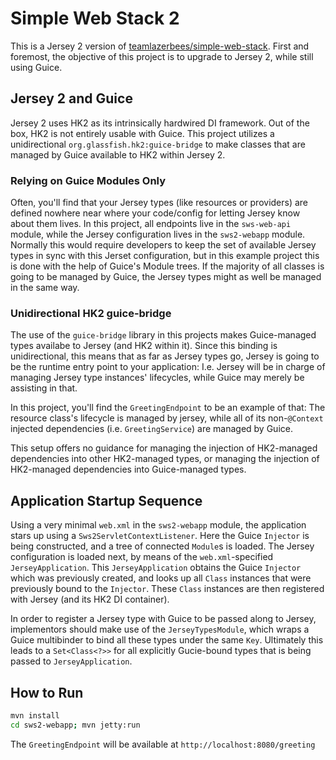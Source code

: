 # Simple Web Stack 2
This is a Jersey 2 version of [teamlazerbees/simple-web-stack][sws1].
First and foremost, the objective of this project is to upgrade to Jersey 2, while still using Guice.

## Jersey 2 and Guice
Jersey 2 uses HK2 as its intrinsically hardwired DI framework. Out of the box, HK2 is not entirely usable with Guice.
This project utilizes a unidirectional `org.glassfish.hk2:guice-bridge` to make classes that are managed by Guice available to HK2 within Jersey 2.

### Relying on Guice Modules Only
Often, you'll find that your Jersey types (like resources or providers) are defined nowhere near where your code/config for letting Jersey know about them lives.
In this project, all endpoints live in the `sws-web-api` module, while the Jersey configuration lives in the `sws2-webapp` module.
Normally this would require developers to keep the set of available Jersey types in sync with this Jerset configuration, but in this example project this is done with the help of Guice's Module trees.
If the majority of all classes is going to be managed by Guice, the Jersey types might as well be managed in the same way.

### Unidirectional HK2 guice-bridge
The use of the `guice-bridge` library in this projects makes Guice-managed types availabe to Jersey (and HK2 within it).
Since this binding is unidirectional, this means that as far as Jersey types go, Jersey is going to be the runtime entry point to your application: I.e. Jersey will be in charge of managing Jersey type instances' lifecycles, while Guice may merely be assisting in that.

In this project, you'll find the `GreetingEndpoint` to be an example of that:
The resource class's lifecycle is managed by jersey, while all of its non-`@Context` injected dependencies (i.e. `GreetingService`) are managed by Guice.

This setup offers no guidance for managing the injection of HK2-managed dependencies into other HK2-managed types, or managing the injection of HK2-managed dependencies into Guice-managed types.

## Application Startup Sequence
Using a very minimal `web.xml` in the `sws2-webapp` module, the application stars up using a `Sws2ServletContextListener`. Here the Guice `Injector` is being constructed, and a tree of connected `Module`s is loaded.
The Jersey configuration is loaded next, by means of the `web.xml`-specified `JerseyApplication`.
This `JerseyApplication` obtains the Guice `Injector` which was previously created, and looks up all `Class` instances that were previously bound to the `Injector`.
These `Class` instances are then registered with Jersey (and its HK2 DI container).

In order to register a Jersey type with Guice to be passed along to Jersey, implementors should make use of the `JerseyTypesModule`, which wraps a Guice multibinder to bind all these types under the same `Key`.
Ultimately this leads to a `Set<Class<?>>` for all explicitly Gucie-bound types that is being passed to `JerseyApplication`.

## How to Run
```sh
mvn install
cd sws2-webapp; mvn jetty:run
```
The `GreetingEndpoint` will be available at `http://localhost:8080/greeting`

[sws1]: https://github.com/teamlazerbeez/simple-web-stack
